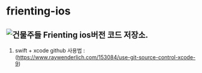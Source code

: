 frienting-ios
=============


![건물주들](https://lh3.googleusercontent.com/-ja8XA_DGfTE/W08uEAop3NI/AAAAAAAAIUw/wuw_xV79OWMnB5nNsJuoT1sdBQQvI8XgACL0BGAs/w1060-d-h592-n-rw/%25E1%2584%2589%25E1%2585%25B3%25E1%2584%258F%25E1%2585%25B3%25E1%2584%2585%25E1%2585%25B5%25E1%2586%25AB%25E1%2584%2589%25E1%2585%25A3%25E1%2586%25BA%2B2018-07-18%2B%25E1%2584%258B%25E1%2585%25A9%25E1%2584%2592%25E1%2585%25AE%2B9.07.36.png)
Frienting ios버전 코드 저장소.
--------------------------

1. swift + xcode github 사용법 :
(https://www.raywenderlich.com/153084/use-git-source-control-xcode-9)
